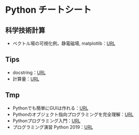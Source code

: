 # Python チートシート

## 科学技術計算

- ベクトル場の可視化例，静電磁場, matplotlib：[URL](https://qiita.com/sci_Haru/items/21777764ae50996abd95)

## Tips

- docstring：[URL](https://qiita.com/simonritchie/items/49e0813508cad4876b5a)
- 計算量：[URL](https://qiita.com/cotrpepe/items/1f4c38cc9d3e3a5f5e9c)

## Tmp

- Pythonでも簡単にGUIは作れる：[URL](https://qiita.com/konitech913/items/61dc715ddaad54505a29)
- Pythonのオブジェクト指向プログラミングを完全理解：[URL](https://qiita.com/kaitolucifer/items/926ed9bc08426ad8e835)
- Pythonプログラミング入門：[URL](https://utokyo-ipp.github.io/index.html)
- プログラミング演習 Python 2019：[URL](https://repository.kulib.kyoto-u.ac.jp/dspace/handle/2433/245698)

